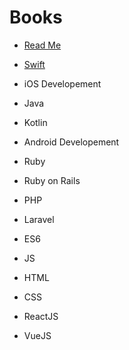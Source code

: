 # Books

* [Read Me](../README.md)

* [Swift](swift/README.md)

* iOS Developement

* Java

* Kotlin

* Android Developement

* Ruby

* Ruby on Rails

* PHP

* Laravel

* ES6

* JS

* HTML

* CSS

* ReactJS

* VueJS
